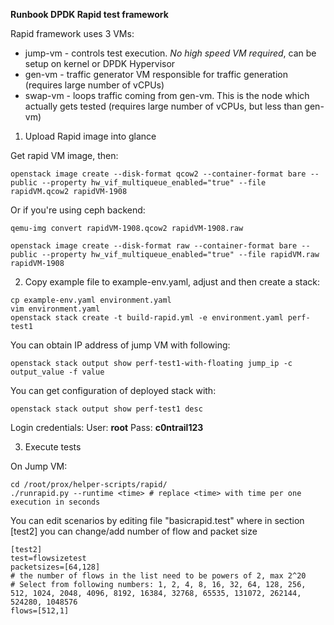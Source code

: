 **Runbook DPDK Rapid test framework**

Rapid framework uses 3 VMs:
*  jump-vm - controls test execution. *No high speed VM required*, can be setup on kernel or DPDK Hypervisor
*  gen-vm - traffic generator VM responsible for traffic generation (requires large number of vCPUs)
*  swap-vm - loops traffic coming from gen-vm. This is the node which actually gets tested (requires large number of vCPUs, but less than gen-vm)

1. Upload Rapid image into glance

Get rapid VM image, then:

```
openstack image create --disk-format qcow2 --container-format bare --public --property hw_vif_multiqueue_enabled="true" --file rapidVM.qcow2 rapidVM-1908

```

Or if you're using ceph backend:

```
qemu-img convert rapidVM-1908.qcow2 rapidVM-1908.raw

openstack image create --disk-format raw --container-format bare --public --property hw_vif_multiqueue_enabled="true" --file rapidVM.raw rapidVM-1908

```

2. Copy example file to example-env.yaml, adjust and then create a stack:


```
cp example-env.yaml environment.yaml
vim environment.yaml
openstack stack create -t build-rapid.yml -e environment.yaml perf-test1
```

You can obtain IP address of jump VM with following:

```
openstack stack output show perf-test1-with-floating jump_ip -c output_value -f value
```

You can get configuration of deployed stack with:

```
openstack stack output show perf-test1 desc
```

Login credentials:
User: **root**
Pass: **c0ntrail123**

3. Execute tests

On Jump VM:

```
cd /root/prox/helper-scripts/rapid/
./runrapid.py --runtime <time> # replace <time> with time per one execution in seconds
```
You can edit scenarios by editing file "basicrapid.test"
where in section [test2] you can change/add number of flow and packet size
```
[test2]
test=flowsizetest
packetsizes=[64,128]
# the number of flows in the list need to be powers of 2, max 2^20
# Select from following numbers: 1, 2, 4, 8, 16, 32, 64, 128, 256, 512, 1024, 2048, 4096, 8192, 16384, 32768, 65535, 131072, 262144, 524280, 1048576
flows=[512,1]
```
